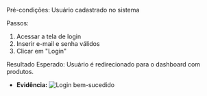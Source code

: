 Pré-condições:	Usuário cadastrado no sistema

Passos:
1. Acessar a tela de login
2. Inserir e-mail e senha válidos
3. Clicar em "Login"

Resultado Esperado: Usuário é redirecionado para o dashboard com produtos.

- **Evidência:**
  ![Login bem-sucedido](https://github.com/ppteixeira-qa/manual-tests/blob/main/evidencias/login-ok.png)
